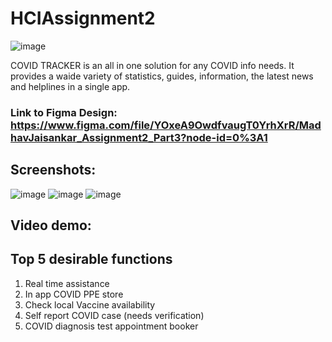 # HCIAssignment2

![image](https://user-images.githubusercontent.com/49799271/110236352-4689d680-7f03-11eb-93d8-17a46a861baf.png)

COVID TRACKER is an all in one solution for any COVID info needs. It provides a waide variety of statistics, guides, information, the latest news and helplines in a single app.

### Link to Figma Design: https://www.figma.com/file/YOxeA9OwdfvaugT0YrhXrR/MadhavJaisankar_Assignment2_Part3?node-id=0%3A1

## Screenshots:

![image](https://user-images.githubusercontent.com/49799271/110236566-77b6d680-7f04-11eb-962b-351406bc1c9e.png)           ![image](https://user-images.githubusercontent.com/49799271/110236569-7b4a5d80-7f04-11eb-8b06-5c7641a8439f.png)           ![image](https://user-images.githubusercontent.com/49799271/110236572-800f1180-7f04-11eb-93b3-0daf2db7d83d.png)


## Video demo:


## Top 5 desirable functions
1. Real time assistance
2. In app COVID PPE store
3. Check local Vaccine availability
4. Self report COVID case (needs verification)
5. COVID diagnosis test appointment booker
